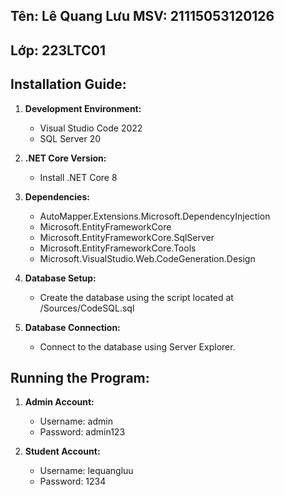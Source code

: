 ## Tên: Lê Quang Lưu  MSV: 21115053120126
## Lớp: 223LTC01
## Installation Guide:

1. **Development Environment:**
   - Visual Studio Code 2022
   - SQL Server 20

2. **.NET Core Version:**
   - Install .NET Core 8

3. **Dependencies:**
   - AutoMapper.Extensions.Microsoft.DependencyInjection
   - Microsoft.EntityFrameworkCore
   - Microsoft.EntityFrameworkCore.SqlServer
   - Microsoft.EntityFrameworkCore.Tools
   - Microsoft.VisualStudio.Web.CodeGeneration.Design

4. **Database Setup:**
   - Create the database using the script located at /Sources/CodeSQL.sql

5. **Database Connection:**
   - Connect to the database using Server Explorer.

## Running the Program:

1. **Admin Account:**
   - Username: admin
   - Password: admin123

2. **Student Account:**
   - Username: lequangluu
   - Password: 1234
